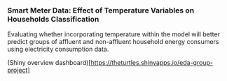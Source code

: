### Smart Meter Data: Effect of Temperature Variables on Households Classification
Evaluating whether incorporating temperature within the model will better predict groups of affluent and non-affluent household energy consumers using electricity consumption data.

(Shiny overview dashboard)[https://theturtles.shinyapps.io/eda-group-project]
